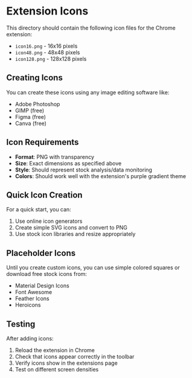 # Extension Icons

This directory should contain the following icon files for the Chrome extension:

- `icon16.png` - 16x16 pixels
- `icon48.png` - 48x48 pixels  
- `icon128.png` - 128x128 pixels

## Creating Icons

You can create these icons using any image editing software like:
- Adobe Photoshop
- GIMP (free)
- Figma (free)
- Canva (free)

## Icon Requirements

- **Format**: PNG with transparency
- **Size**: Exact dimensions as specified above
- **Style**: Should represent stock analysis/data monitoring
- **Colors**: Should work well with the extension's purple gradient theme

## Quick Icon Creation

For a quick start, you can:
1. Use online icon generators
2. Create simple SVG icons and convert to PNG
3. Use stock icon libraries and resize appropriately

## Placeholder Icons

Until you create custom icons, you can use simple colored squares or download free stock icons from:
- Material Design Icons
- Font Awesome
- Feather Icons
- Heroicons

## Testing

After adding icons:
1. Reload the extension in Chrome
2. Check that icons appear correctly in the toolbar
3. Verify icons show in the extensions page
4. Test on different screen densities 